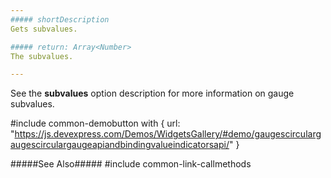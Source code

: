 ```yaml
---
##### shortDescription
Gets subvalues.

##### return: Array<Number>
The subvalues.

---
```

See the **subvalues** option description for more information on gauge subvalues.

#include common-demobutton with {
    url: "https://js.devexpress.com/Demos/WidgetsGallery/#demo/gaugescirculargaugescirculargaugeapiandbindingvalueindicatorsapi/"
}

#####See Also#####
#include common-link-callmethods